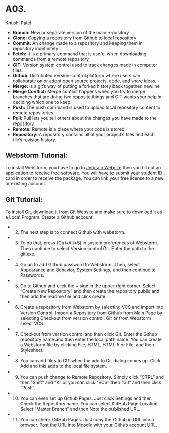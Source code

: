 # A03.
Khushi Patel


* **Branch:** New or separate version of the main repository
* **Clone:** Copying a repository from Github to local repository 
* **Commit:** An change made to a repository and keeping them in repository indefinitely 
* **Fetch:** It is a primary command that is useful when downloading commands from a remote repository 
* **GIT:** Version system control used to track changes made in computer files. 
* **Github:** Distributed version-control platform where users can collaborate on or adopt open source projects, code, and share ideas. 
* **Merge:** Is a git’s way of putting a forked history back together. newline
* **Merge Conflict:** Merge conflict happens when you try to merge branches that are doing two opposite things and GIT wants your help in deciding which one to keep. 
* **Push:** The push command is used to upload local repository content to remote repositories. 
* **Pull:** Pull lets you tell others about the changes you have made to the repository. 
* **Remote:** Remote is a place where your code is stored. 
* **Repository:** A repository contains all of your project’s files and each file’s revision history. 

## Webstorm Tutorial:
To install Webstorm, you have to go to [Jetbrain Website](https://www.jetbrains.com/student/) then you fill out an application to receive free software. You will have to submit your student ID card in order to receive the package. You can link your free license to a new or existing account. 

## Git Tutorial:
To install Git, download it from [Git Website](https://git-scm.com/downloads) and make sure to download it as a Local Program. Create a Github account. 

* 2. The next step is to connect Github with webstorm. 
* 3. To do that, press (Ctrl+Alt+S) in system preferences of Webstorm. Then continue to select Version control Git. Enter the path to the git.exe. 
* 4. Go on to add Github password to Webstorm. Then, select Appearance and Behavior, System Settings, and then continue to Passwords. 
* 5. Go to Github and click the + sign in the upper right corner. Select “Create New Repository” and then create the repository public and then add the readme file and click create. 
* 6. Create a repository from Webstorm by selecting VCS and Import into Version Control. Import a Repository from Github from Main Page by selecting Checkout from version control. Git or from Webstorm select VCS. 
* 7. Checkout from version control and then click Git. Enter the Github repository name and then enter the local path name. You can create a Webstorm file by clicking File, HTML, HTML 5 or File, and then Stylesheet. 
* 8. You can add files to GIT when the add to Git dialog comes up. Click Add and this adds to the local file system. 
* 9. You can push change to Remote Repository. Simply click “CTRL”  and then “Shift” and “K” or you can click “VCS” then “Git” and then click “Push”. 
* 10. You can even set up Github Pages. Just click Settings and then Check the Repository name. You can select GitHub Page Location. Select “Master Branch” and then Note the published URL. 
* 11. You can check GitHub Pages. Just copy the Github.io URL into a browser. Post the URL into Moodle with your Github account URL. 
